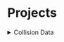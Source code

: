 # Projects
<div>

<details>
<summary> Collision Data </summary>
<small>Source: <i>NYCOpenData</i></small>

* [Motor Vehicle Collisions - Vehicles](https://data.cityofnewyork.us/Public-Safety/Motor-Vehicle-Collisions-Vehicles/bm4k-52h4/about_data)
Contains details on each vehicle involved in the crash.
* [Motor Vehicle Collisions - Crashes](https://data.cityofnewyork.us/Public-Safety/Motor-Vehicle-Collisions-Crashes/h9gi-nx95/about_data)
Contains details of crash events.
* [Motor Vehicle Collisions - Person](https://data.cityofnewyork.us/Public-Safety/Motor-Vehicle-Collisions-Person/f55k-p6yu/about_data)
Contains details for people involved in crash.

## ETL Goal:
- [x] Scrape MVC - Crashes
- [ ] Scrape MVC - Vehicles
- [ ] Scrape MVC - Person
- [ ] ETL these and upload into DB
- [ ] Begin Analysis
- [ ] Web App to View Data and Analytics

## Libraries Used
This project utilizes a variety of libraries to facilitate data scraping, processing, and analysis. Below is a list of the key libraries:

- **Flask**: A lightweight WSGI web application framework for building web applications.
- **Pandas**: A powerful data manipulation and analysis library for Python.
- **Requests**: A simple and elegant HTTP library for making requests to web services.
- **Sqlite3**: A lightweight, serverless, self-contained SQL database engine. 

</details>